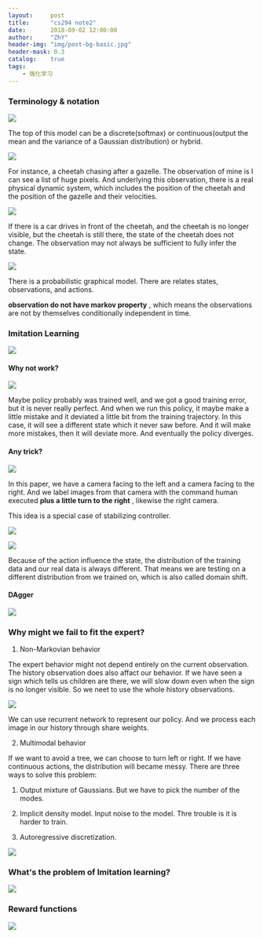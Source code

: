 ```yaml
---
layout:     post
title:      "cs294 note2"
date:       2018-09-02 12:00:00
author:     "ZhY"
header-img: "img/post-bg-basic.jpg"
header-mask: 0.3
catalog:    true
tags:
    - 强化学习
---
```


### Terminology & notation

![](img/in-post/cs294_02/001.png)

The top of this model can be a discrete(softmax) or continuous(output the mean and the variance of a Gaussian distribution) or hybrid. 

![](img/in-post/cs294_02/002.png)

For instance, a cheetah chasing after a gazelle. The observation of mine is I can see a list of huge pixels. And underlying this observation, there is a real  physical dynamic system, which includes the position of the cheetah and the position of the gazelle and their velocities.

![](img/in-post/cs294_02/003.png)

If there is a car drives in front of the cheetah, and the cheetah is no longer visible, but the cheetah is still there, the state of the cheetah does not change. The observation may not always be sufficient to fully infer the state.

![](img/in-post/cs294_02/004.png)

There is a probabilistic graphical model. There are relates states, observations, and actions.

**observation do not have markov property** , which means the observations are not by themselves conditionally independent in time.

### Imitation Learning

![](img/in-post/cs294_02/005.png)

#### Why not work?

![](img/in-post/cs294_02/006.png)

Maybe policy probably was trained well, and we got a good training error, but it is never really perfect. And when we run this policy, it maybe make a little mistake and it deviated a little bit from the training trajectory. In this case, it will see a different state which it never saw before. And it will make more mistakes, then it will deviate more. And eventually the policy diverges.

#### Any trick?

![](img/in-post/cs294_02/007.png)

In this paper, we have a camera facing to the left and a camera facing to the right. And we label images from that camera with the command human executed **plus a little turn to the right** , likewise the right camera. 

This idea is a special case of stabilizing controller.

![](img/in-post/cs294_02/008.png)


![](img/in-post/cs294_02/009.png)

Because of the action influence the state, the distribution of the training data and our real data is always different. That means we are testing on a different distribution from we trained on, which is also called domain shift.


#### DAgger
![](img/in-post/cs294_02/010.png)

### Why might we fail to fit the expert?

1. Non-Markovian behavior

The expert behavior might not depend entirely on the current observation.  The history observation does also affact our behavior. If we have seen a sign which tells us children are there, we will slow down even when the sign is no longer visible. So we neet to use the whole history observations.

![](img/in-post/cs294_02/011.png)

We can use recurrent network to represent our policy. And we process each image in our history through share weights.

2. Multimodal behavior

If we want to avoid a tree, we can choose to turn left or right. If we have continuous actions, the distribution will became messy. There are three ways to solve this problem:

1) Output mixture of Gaussians. But we have to pick the number of the modes.

2) Implicit density model. Input noise to the model. Thre trouble is it is harder to train.

3) Autoregressive discretization. 

![](img/in-post/cs294_02/012.png)

### What's the problem of Imitation learning?

![](img/in-post/cs294_02/013.png)

### Reward functions

![](img/in-post/cs294_02/014.png)


